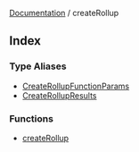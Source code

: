 [Documentation](../README.md) / createRollup

## Index

### Type Aliases

- [CreateRollupFunctionParams](type-aliases/CreateRollupFunctionParams.md)
- [CreateRollupResults](type-aliases/CreateRollupResults.md)

### Functions

- [createRollup](functions/createRollup.md)
